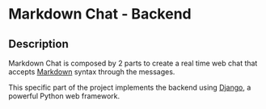 # Markdown Chat - Backend

## Description

Markdown Chat is composed by 2 parts to create a real time web chat that accepts [Markdown](https://daringfireball.net/projects/markdown/) syntax through the messages.

This specific part of the project implements the backend using [Django](https://www.djangoproject.com/), a powerful Python web framework.